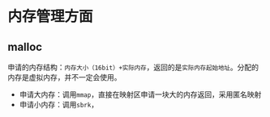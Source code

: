 # 内存管理方面

## malloc

申请的内存结构：`内存大小（16bit）+实际内存`，返回的是`实际内存起始地址`。分配的内存是虚拟内存，并不一定会使用。

-   申请大内存：调用`mmap`，直接在映射区申请一块大的内存返回，采用匿名映射
-   申请小内存：调用`sbrk`，